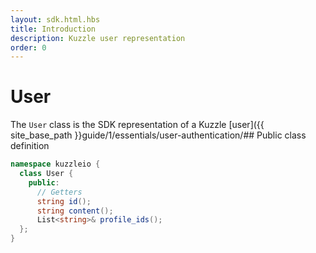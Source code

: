 ```yaml
---
layout: sdk.html.hbs
title: Introduction
description: Kuzzle user representation
order: 0
---
```


# User

The `User` class is the SDK representation of a Kuzzle [user]({{ site_base_path }}guide/1/essentials/user-authentication/## Public class definition

```csharp
namespace kuzzleio {
  class User {
    public:
      // Getters
      string id();
      string content();
      List<string>& profile_ids();
  };
}
```
